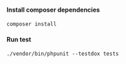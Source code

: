 #### Install composer dependencies
```
composer install
```

#### Run test
```
./vendor/bin/phpunit --testdox tests
```
